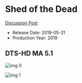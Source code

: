 # Shed of the Dead

[Discussion Post](https://www.avsforum.com/threads/bass-eq-for-filtered-movies.2995212/post-58165446)

* Release Date: 2019-05-31
* Production Year: 2019

## DTS-HD MA 5.1

![img 0](https://i.imgur.com/A6EgY2o.jpg)

![img 1](https://i.imgur.com/5fog0r9.jpg)


